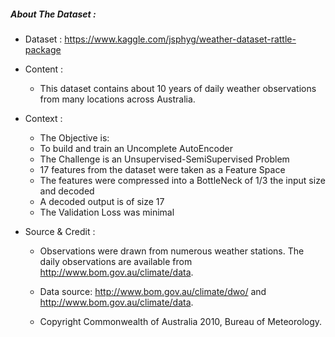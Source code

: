 
##### About The Dataset :

* Dataset : https://www.kaggle.com/jsphyg/weather-dataset-rattle-package
* Content :
    * This dataset contains about 10 years of daily weather observations from many locations across Australia.

* Context :
    * The Objective is:
    * To build and train an Uncomplete AutoEncoder 
    * The Challenge is an Unsupervised-SemiSupervised Problem 
    * 17 features from the dataset were taken as a Feature Space
    * The features were compressed into a BottleNeck of 1/3 the input size and decoded
    * A decoded output is of size 17 
    * The Validation Loss was minimal
    

* Source & Credit :
    * Observations were drawn from numerous weather stations. The daily observations are available from http://www.bom.gov.au/climate/data.


    * Data source: http://www.bom.gov.au/climate/dwo/ and http://www.bom.gov.au/climate/data.

    * Copyright Commonwealth of Australia 2010, Bureau of Meteorology.
